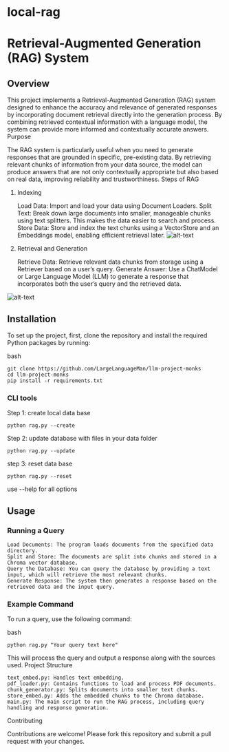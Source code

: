 
# local-rag

# Retrieval-Augmented Generation (RAG) System
## Overview

This project implements a Retrieval-Augmented Generation (RAG) system designed to enhance the accuracy and relevance of generated responses by incorporating document retrieval directly into the generation process. By combining retrieved contextual information with a language model, the system can provide more informed and contextually accurate answers.
Purpose

The RAG system is particularly useful when you need to generate responses that are grounded in specific, pre-existing data. By retrieving relevant chunks of information from your data source, the model can produce answers that are not only contextually appropriate but also based on real data, improving reliability and trustworthiness.
Steps of RAG
1. Indexing

    Load Data: Import and load your data using Document Loaders.
    Split Text: Break down large documents into smaller, manageable chunks using text splitters. This makes the data easier to search and process.
    Store Data: Store and index the text chunks using a VectorStore and an Embeddings model, enabling efficient retrieval later.
![alt-text](https://github.com/LargeLanguageMan/llm-project-monks/blob/master/pics/rag1.png)
2. Retrieval and Generation

    Retrieve Data: Retrieve relevant data chunks from storage using a Retriever based on a user’s query.
    Generate Answer: Use a ChatModel or Large Language Model (LLM) to generate a response that incorporates both the user’s query and the retrieved data.


![alt-text](https://github.com/LargeLanguageMan/llm-project-monks/blob/master/pics/rag2.png)

## Installation

To set up the project, first, clone the repository and install the required Python packages by running:

bash

````
git clone https://github.com/LargeLanguageMan/llm-project-monks
cd llm-project-monks
pip install -r requirements.txt
````
### CLI tools
Step 1: create local data base
```
python rag.py --create
```
Step 2: update database with files in your data folder
```
python rag.py --update
```
step 3: reset data base
```
python rag.py --reset
```

use --help for all options

## Usage
### Running a Query

    Load Documents: The program loads documents from the specified data directory.
    Split and Store: The documents are split into chunks and stored in a Chroma vector database.
    Query the Database: You can query the database by providing a text input, which will retrieve the most relevant chunks.
    Generate Response: The system then generates a response based on the retrieved data and the input query.

### Example Command

To run a query, use the following command:

bash

````
python rag.py "Your query text here"
````

This will process the query and output a response along with the sources used.
Project Structure

    text_embed.py: Handles text embedding.
    pdf_loader.py: Contains functions to load and process PDF documents.
    chunk_generator.py: Splits documents into smaller text chunks.
    store_embed.py: Adds the embedded chunks to the Chroma database.
    main.py: The main script to run the RAG process, including query handling and response generation.

Contributing

Contributions are welcome! Please fork this repository and submit a pull request with your changes.

